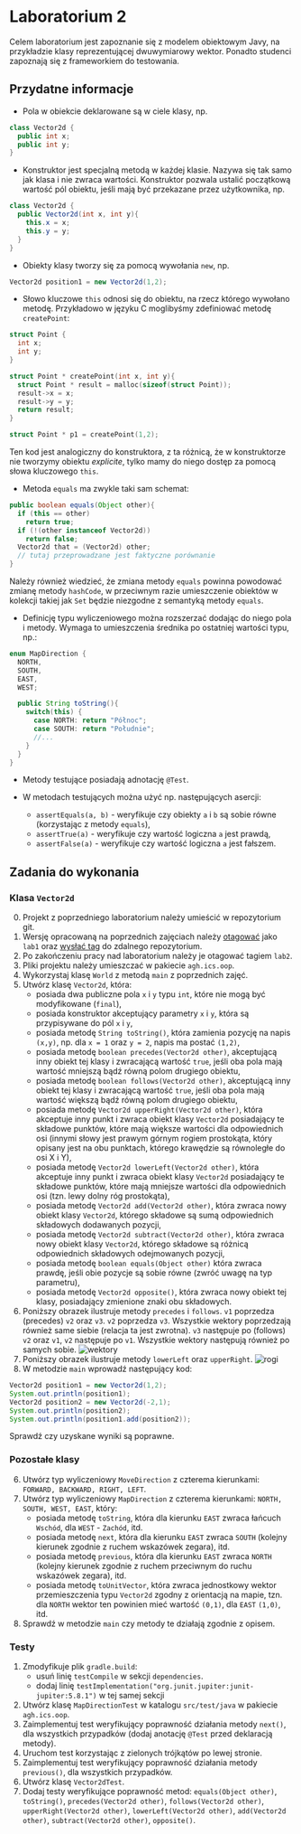 # Laboratorium 2

Celem laboratorium jest zapoznanie się z modelem obiektowym Javy, na przykładzie klasy reprezentującej dwuwymiarowy
wektor. Ponadto studenci zapoznają się z frameworkiem do testowania.

## Przydatne informacje

* Pola w obiekcie deklarowane są w ciele klasy, np. 
```java
class Vector2d {
  public int x;
  public int y;
}
```
* Konstruktor jest specjalną metodą w każdej klasie. Nazywa się tak samo jak klasa i nie zwraca wartości. Konstruktor 
pozwala ustalić początkową wartość pól obiektu, jeśli mają być przekazane przez użytkownika, np.
```java
class Vector2d {
  public Vector2d(int x, int y){
    this.x = x;
    this.y = y;
  }
}
```
* Obiekty klasy tworzy się za pomocą wywołania `new`, np. 
```java
Vector2d position1 = new Vector2d(1,2);
```
* Słowo kluczowe `this` odnosi się do obiektu, na rzecz którego wywołano metodę.
Przykładowo w języku C moglibyśmy zdefiniować metodę `createPoint`:

```C
struct Point {
  int x;
  int y;
}

struct Point * createPoint(int x, int y){
  struct Point * result = malloc(sizeof(struct Point));
  result->x = x;
  result->y = y;
  return result;
}

struct Point * p1 = createPoint(1,2);
```

Ten kod jest analogiczny do konstruktora, z ta różnicą, że w konstruktorze nie tworzymy obiektu *explicite*, tylko mamy do
niego dostęp za pomocą słowa kluczowego `this`.

* Metoda `equals` ma zwykle taki sam schemat:

```java
public boolean equals(Object other){
  if (this == other)
    return true;
  if (!(other instanceof Vector2d))
    return false;
  Vector2d that = (Vector2d) other;
  // tutaj przeprowadzane jest faktyczne porównanie
}
```

Należy również wiedzieć, że zmiana metody `equals` powinna powodować zmianę metody `hashCode`, w przeciwnym razie
umieszczenie obiektów w kolekcji takiej jak `Set` będzie niezgodne z semantyką metody `equals`.


* Definicję typu wyliczeniowego można rozszerzać dodając do niego pola i metody. Wymaga to umieszczenia średnika po ostatniej
  wartości typu, np.:
```java
enum MapDirection {
  NORTH,
  SOUTH,
  EAST,
  WEST;

  public String toString(){
    switch(this) {
      case NORTH: return "Północ";
      case SOUTH: return "Południe";
      //...
    }
  }
}
```

* Metody testujące posiadają adnotację `@Test`.

* W metodach testujących można użyć np. następujących asercji:
  * `assertEquals(a, b)` - weryfikuje czy obiekty `a` i `b` są sobie równe (korzystając z metody `equals`),
  * `assertTrue(a)` - weryfikuje czy wartość logiczna `a` jest prawdą,
  * `assertFalse(a)` - weryfikuje czy wartość logiczna `a` jest fałszem.

## Zadania do wykonania

### Klasa `Vector2d`

0. Projekt z poprzedniego laboratorium należy umieścić w repozytorium git.
0. Wersję opracowaną na poprzednich zajęciach należy [otagować](https://www.jetbrains.com/help/idea/use-tags-to-mark-specific-commits.html) jako `lab1` oraz 
   [wysłać tag](https://stackoverflow.com/questions/28905277/how-to-push-git-tags-from-intellij-without-using-the-console) do zdalnego repozytorium.
0. Po zakończeniu pracy nad laboratorium należy je otagować tagiem `lab2`.
1. Pliki projektu należy umieszczać w pakiecie `agh.ics.oop`.
2. Wykorzystaj klasę `World` z metodą `main` z poprzednich zajęć.
3. Utwórz klasę `Vector2d`, która:
   * posiada dwa publiczne pola `x` i `y` typu `int`, które nie mogą być modyfikowane (`final`),
   * posiada konstruktor akceptujący parametry `x` i `y`, która są przypisywane do pól `x` i `y`,
   * posiada metodę `String toString()`, która zamienia pozycję na napis `(x,y)`, np. dla `x = 1` oraz `y = 2`, napis ma postać
     `(1,2)`,
   * posiada metodę `boolean precedes(Vector2d other)`, akceptującą inny obiekt tej klasy i zwracającą wartość `true`, jeśli oba pola mają
     wartość mniejszą bądź równą polom drugiego obiektu,
   * posiada metodę `boolean follows(Vector2d other)`, akceptującą inny obiekt tej klasy i zwracającą wartość `true`, jeśli oba pola mają
     wartość większą bądź równą polom drugiego obiektu,
   * posiada metodę `Vector2d upperRight(Vector2d other)`, która akceptuje inny punkt i zwraca obiekt klasy `Vector2d` posiadający te składowe
     punktów, które mają większe wartości dla odpowiednich osi (innymi słowy jest prawym górnym rogiem prostokąta, który
     opisany jest na obu punktach, którego krawędzie są równoległe do osi X i Y),
   * posiada metodę `Vector2d lowerLeft(Vector2d other)`, która akceptuje inny punkt i zwraca obiekt klasy `Vector2d` posiadający te składowe
     punktów, które mają mniejsze wartości dla odpowiednich osi (tzn. lewy dolny róg prostokąta),
   * posiada metodę `Vector2d add(Vector2d other)`, która zwraca nowy obiekt klasy `Vector2d`, którego składowe są sumą odpowiednich składowych
     dodawanych pozycji,
   * posiada metodę `Vector2d subtract(Vector2d other)`, która zwraca nowy obiekt klasy `Vector2d`, którego składowe są różnicą 
     odpowiednich składowych odejmowanych pozycji, 
   * posiada metodę `boolean equals(Object other)` która zwraca prawdę, jeśli obie pozycje są sobie równe (zwróć uwagę na typ parametru),
   * posiada metodę `Vector2d opposite()`, która zwraca nowy obiekt tej klasy, posiadający zmienione znaki obu składowych.
3. Poniższy obrazek ilustruje metody `precedes` i `follows`. `v1` poprzedza (precedes) `v2` oraz `v3`. `v2` poprzedza `v3`.
   Wszystkie wektory poprzedzają również same siebie (relacja ta jest zwrotna). `v3` następuje po (follows) `v2` oraz
   `v1`, `v2` następuje po `v1`. Wszystkie wektory następują również po samych sobie.
   ![wektory](vector2d.png)
4. Poniższy obrazek ilustruje metody `lowerLeft` oraz `upperRight`.
   ![rogi](vector2d-a.png)
5. W metodzie `main` wprowadź następujący kod:
```java
Vector2d position1 = new Vector2d(1,2);
System.out.println(position1);
Vector2d position2 = new Vector2d(-2,1);
System.out.println(position2);
System.out.println(position1.add(position2));
```
Sprawdź czy uzyskane wyniki są poprawne.

### Pozostałe klasy

6. Utwórz typ wyliczeniowy `MoveDirection` z czterema kierunkami: `FORWARD, BACKWARD, RIGHT, LEFT`.
7. Utwórz typ wyliczeniowy `MapDirection` z czterema kierunkami: `NORTH, SOUTH, WEST, EAST`, który:
   * posiada metodę `toString`, która dla kierunku `EAST` zwraca łańcuch `Wschód`, dla `WEST` - `Zachód`, itd.
   * posiada metodę `next`, która dla kierunku `EAST` zwraca `SOUTH` (kolejny kierunek zgodnie z ruchem wskazówek
     zegara), itd.
   * posiada metodę `previous`, która dla kierunku `EAST` zwraca `NORTH` (kolejny kierunek zgodnie z ruchem przeciwnym
     do ruchu wskazówek zegara), itd.
   * posiada metodę `toUnitVector`, która zwraca jednostkowy wektor przemieszczenia typu `Vector2d` zgodny z orientacją na mapie,
     tzn. dla `NORTH` wektor ten powinien mieć wartość `(0,1)`, dla `EAST` `(1,0)`, itd.
8. Sprawdź w metodzie `main` czy metody te działają zgodnie z opisem.


### Testy


1. Zmodyfikuje plik `gradle.build`:
   * usuń linię `testCompile` w sekcji `dependencies`.
   * dodaj linię `testImplementation("org.junit.jupiter:junit-jupiter:5.8.1")` w tej samej sekcji
3. Utwórz klasę `MapDirectionTest` w katalogu `src/test/java` w pakiecie `agh.ics.oop`.
4. Zaimplementuj test weryfikujący poprawność działania metody `next()`, dla wszystkich przypadków (dodaj anotację
   `@Test` przed deklaracją metody).
4. Uruchom test korzystając z zielonych trójkątów po lewej stronie.
5. Zaimplementuj test weryfikujący poprawność działania metody `previous()`, dla wszystkich przypadków.
6. Utwórz klasę `Vector2dTest`.
7. Dodaj testy weryfikujące poprawność metod: `equals(Object other)`, `toString()`, `precedes(Vector2d other)`, `follows(Vector2d other)`,
   `upperRight(Vector2d other)`, `lowerLeft(Vector2d other)`, `add(Vector2d other)`, `subtract(Vector2d other)`,
   `opposite()`.


